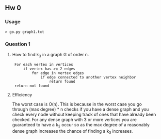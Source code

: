 ## Hw 0 ##

### Usage ###
    > go.py graph1.txt

### Question 1 ###
1. How to find k<sub>3</sub> in a graph G of order n.

        For each vertex in vertices
            if vertex has >= 2 edges   
                for edge in vertex edges
                    if edge connected to another vertex neighbor
                        return found
        return not found


2. Efficiency

    The worst case is O(n).  This is because in the worst case you
    go through (max degree) * n checks if you have a dense graph and you check every node without keeping track of ones that have already been checked. For any dense graph with 3 or more vertices you are guaranteed to have a k<sub>3</sub> occur so as the max degree of a reasonably dense graph increases the chance of finding a k<sub>3</sub> increases.
